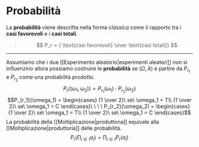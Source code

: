 # Probabilità
La **probabilità** viene descritta nella forma *classica* come il rapporto tra i **casi favorevoli** e i **casi totali**.
> $$ P_r = { \text{casi favorevoli} \over \text{casi totali}} $$

--- 

Assumiamo che i due [[Esperimento aleatorio|esperimenti aleatori]]  non si influenzino allora possiamo costruire le **probabilità** se ($\Omega, A$) è partire da $P_{r_1}$ e $P_{r_2}$ come una probabilità prodotto.
$$P_r((\omega_1, \omega_2)) = P_{r_1}(\omega_1) \cdot P_{r_2}(\omega_2)$$
$$P_{r_1}(\omega_1) = \begin{cases}
	{1 \over 2}\ se\ \omega_1 = T\\
	{1 \over 2}\ se\ \omega_1 = C
\end{cases}\ \ \ \
P_{r_2}(\omega_2) = \begin{cases}
	{1 \over 2}\ se\ \omega_1 = T\\
	{1 \over 2}\ se\ \omega_1 = C
\end{cases}$$
La probabilità della [[Moltiplicazione|produttoria]] equivale alla [[Moltiplicazione|produttoria]] delle probabilità.
$$P_r(\prod_{i \in I} a_i) = \prod_{i \in I} P_r(a_i)$$
